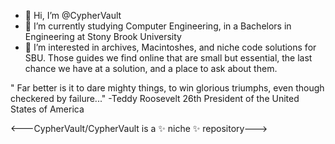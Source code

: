 - 👋 Hi, I’m @CypherVault
- 🌱 I’m currently studying Computer Engineering, in a Bachelors in Engineering at Stony Brook University
- 👀 I’m interested in archives, Macintoshes, and niche code solutions for SBU. Those guides we find online that are small but essential, the last chance we have at a solution, and a place to ask about them. 

" Far better is it to dare mighty things, to win glorious triumphs, even though checkered by failure..."
-Teddy Roosevelt
26th President of the United States of America


<---CypherVault/CypherVault is a ✨ niche ✨ repository--->
